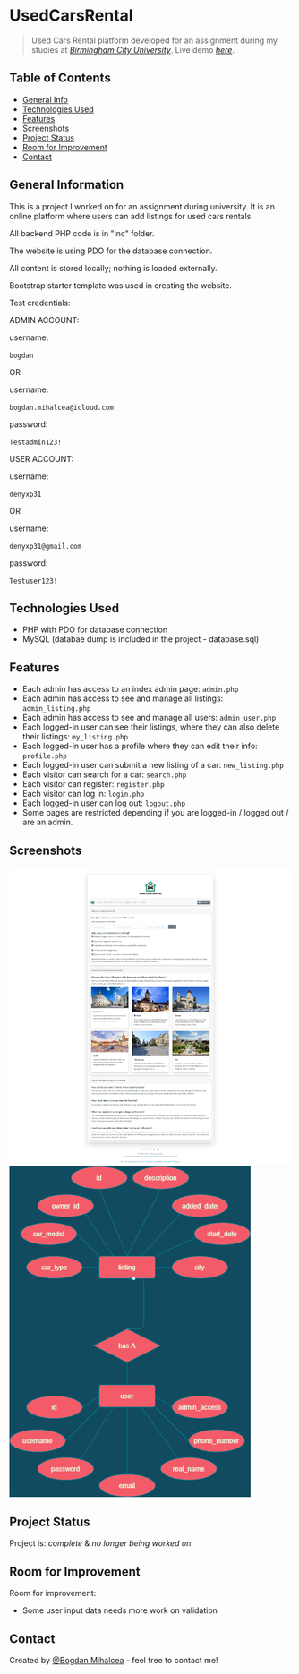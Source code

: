 # UsedCarsRental
> Used Cars Rental platform developed for an assignment during my studies at [_Birmingham City University_](https://bcu.ac.uk). 
> Live demo [_here_](https://bogdanmihalcea.ro/projects/usedcarsrental).


## Table of Contents
* [General Info](#general-information)
* [Technologies Used](#technologies-used)
* [Features](#features)
* [Screenshots](#screenshots)
* [Project Status](#project-status)
* [Room for Improvement](#room-for-improvement)
* [Contact](#contact)


## General Information
This is a project I worked on for an assignment during university. It is an online platform where users can add listings for used cars rentals.

All backend PHP code is in "inc" folder.

The website is using PDO for the database connection.

All content is stored locally; nothing is loaded externally.

Bootstrap starter template was used in creating the website.


Test credentials:


ADMIN ACCOUNT:


username: 

`bogdan`

OR

username: 

`bogdan.mihalcea@icloud.com`

password: 

`Testadmin123!`

USER ACCOUNT:


username: 

`denyxp31`

OR

username: 

`denyxp31@gmail.com`

password: 

`Testuser123!`


## Technologies Used
- PHP with PDO for database connection
- MySQL (databae dump is included in the project - database.sql)


## Features
- Each admin has access to an index admin page: `admin.php`
- Each admin has access to see and manage all listings: `admin_listing.php`
- Each admin has access to see and manage all users: `admin_user.php`
- Each logged-in user can see their listings, where they can also delete their listings: `my_listing.php`
- Each logged-in user has a profile where they can edit their info: `profile.php`
- Each logged-in user can submit a new listing of a car: `new_listing.php`
- Each visitor can search for a car: `search.php`
- Each visitor can register: `register.php`
- Each visitor can log in: `login.php`
- Each logged-in user can log out: `logout.php`
- Some pages are restricted depending if you are logged-in / logged out / are an admin.


## Screenshots
![Index](./screenshots/index.png)
![Entity-Relationship Model](./ERM.png)


## Project Status
Project is: _complete_ & _no longer being worked on_.


## Room for Improvement
Room for improvement:
- Some user input data needs more work on validation


## Contact
Created by [@Bogdan Mihalcea](https://bogdanmihalcea.ro/) - feel free to contact me!